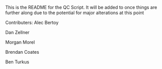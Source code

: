 This is the README for the QC Script. It will be added to once things are further along due to the potential for major alterations at this point



Contributers:
Alec Bertoy

Dan Zellner

Morgan Morel

Brendan Coates

Ben Turkus
